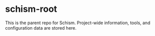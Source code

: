 # schism-root
This is the parent repo for Schism. Project-wide information, tools, and configuration data are stored here.
